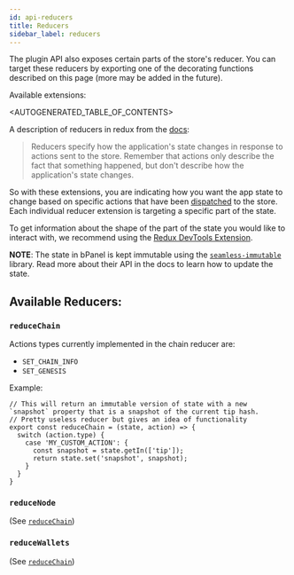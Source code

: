 ```yaml
---
id: api-reducers
title: Reducers
sidebar_label: reducers
---
```


The plugin API also exposes certain parts of the store's reducer. You can target these reducers by exporting one of the decorating functions described on this page (more may be added in the future).

Available extensions:

<AUTOGENERATED_TABLE_OF_CONTENTS>

A description of reducers in redux from the [docs](https://redux.js.org/basics/reducers):

>Reducers specify how the application's state changes in response to actions sent to the store. Remember that actions only describe the fact that something happened, but don't describe how the application's state changes.

So with these extensions, you are indicating how you want the app state to change based on specific actions that have been [dispatched](/docs/api-map-state-dispatch.html) to the store. Each individual reducer extension is targeting a specific part of the state.

To get information about the shape of the part of the state you would like to interact with, we recommend using the [Redux DevTools Extension](https://github.com/zalmoxisus/redux-devtools-extension).

__NOTE__: The state in bPanel is kept immutable using the [`seamless-immutable`](https://www.npmjs.com/package/seamless-immutable) library. Read more about their API in the docs to learn how to update the state.

## Available Reducers:
### `reduceChain`
Actions types currently implemented in the chain reducer are:

- `SET_CHAIN_INFO`
- `SET_GENESIS`

Example:
```
// This will return an immutable version of state with a new `snapshot` property that is a snapshot of the current tip hash.
// Pretty useless reducer but gives an idea of functionality
export const reduceChain = (state, action) => {
  switch (action.type) {
    case 'MY_CUSTOM_ACTION': {
      const snapshot = state.getIn(['tip']);
      return state.set('snapshot', snapshot);
    }
  }
}
```

### `reduceNode`
(See [`reduceChain`](#reduceChain))
### `reduceWallets`
(See [`reduceChain`](#reduceChain))